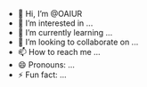 - 👋 Hi, I’m @OAIUR
- 👀 I’m interested in ...
- 🌱 I’m currently learning ...
- 💞️ I’m looking to collaborate on ...
- 📫 How to reach me ...
- 😄 Pronouns: ...
- ⚡ Fun fact: ...

<!---
OAIUR/OAIUR is a ✨ special ✨ repository because its `README.md` (this file) appears on your GitHub profile.
You can click the Preview link to take a look at your changes.
--->
